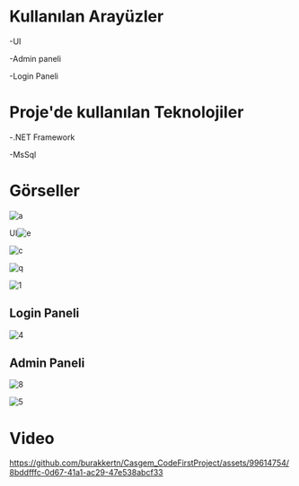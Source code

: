 
<h1>Kullanılan Arayüzler</h1>

<p>-UI</p>
<p>-Admin paneli</p>
<p>-Login Paneli</p>

<h1>Proje'de kullanılan Teknolojiler</h1>
<p>-.NET Framework</p>
<p>-MsSql</p>



  
# Görseller

![a](https://github.com/burakkertn/Casgem_CodeFirstProject/assets/99614754/3c59ea50-24b6-4cdd-aa90-8dff0e4d25bf)

 UI![e](https://github.com/burakkertn/Casgem_CodeFirstProject/assets/99614754/66fd2cbb-08e1-4d64-bac6-0db7ce38d04f)

![c](https://github.com/burakkertn/Casgem_CodeFirstProject/assets/99614754/7056d24f-dea7-4955-a5eb-f03358e6ec63)

![q](https://github.com/burakkertn/Casgem_CodeFirstProject/assets/99614754/98d0bfce-db09-4533-bda8-06646b4a2af7)

![1](https://github.com/burakkertn/Casgem_CodeFirstProject/assets/99614754/50e1c894-f4df-473e-a809-053f5a2c9065)


## Login Paneli

![4](https://github.com/burakkertn/Casgem_CodeFirstProject/assets/99614754/111b3c8d-cea9-41fe-8c21-5e73a838f4bb)



## Admin Paneli

![8](https://github.com/burakkertn/Casgem_CodeFirstProject/assets/99614754/a6f39a1d-f9f3-4e0a-b076-4c208aca4c18)

![5](https://github.com/burakkertn/Casgem_CodeFirstProject/assets/99614754/8fa5f3c4-0ccf-4e67-860f-5280ddb32ae8)



# Video



https://github.com/burakkertn/Casgem_CodeFirstProject/assets/99614754/8bddfffc-0d67-41a1-ac29-47e538abcf33







